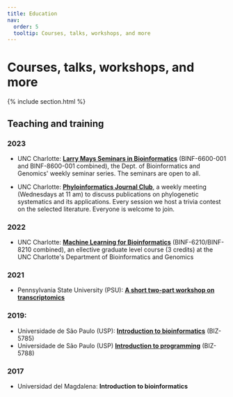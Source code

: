```yaml
---
title: Education
nav:
  order: 5
  tooltip: Courses, talks, workshops, and more
---
```


<!--Preamble-->

# <i class="fas fa-chalkboard-teacher"></i>Courses, talks, workshops, and more

<!--Courses-->

{% include section.html %}

## <i class="fas fa-school"></i>Teaching and training

### 2023

- UNC Charlotte: [**Larry Mays Seminars in Bioinformatics**](https://cci.charlotte.edu/departments/bioinformatics/seminars/#:~:text=The%20Department%20of%20Bioinformatics%20and,30%2D%203%3A30%20PM) (BINF-6600-001 and BINF-8600-001 combined), the Dept. of Bioinformatics and Genomics' weekly seminar series. The seminars are open to all.

- UNC Charlotte: [**Phyloinformatics Journal Club**](https://www.notion.so/phyloinformatics/The-Phyloinformatics-Journal-Club-fd42a8b2ab9e409eb53b4fe728da24e4?pvs=4), a weekly meeting (Wednesdays at 11 am) to discuss publications on phylogenetic systematics and its applications. Every session we host a trivia contest on the selected literature. Everyone is welcome to join.

### 2022
- UNC Charlotte: [**Machine Learning for Bioinformatics**](https://gitlab.com/phyloinformatics/malebi22) (BINF-6210/BINF-8210 combined), an ellective graduate level course (3 credits) at the UNC Charlotte's Department of Bioinformatics and Genomics

### 2021
- Pennsylvania State University (PSU): [**A short two-part workshop on transcriptomics**](https://denisjacobmachado.wixsite.com/psu21)

### 2019:
- Universidade de São Paulo (USP): [**Introduction to bioinformatics**](https://denisjacobmachado.wixsite.com/1ntr02b101nf0) (BIZ-5785)
- Universidade de São Paulo (USP) [**Introduction to programming**](https://denisjacobmachado.wixsite.com/biz5788) (BIZ-5788)

### 2017
- Universidad del Magdalena: **Introduction to bioinformatics**
